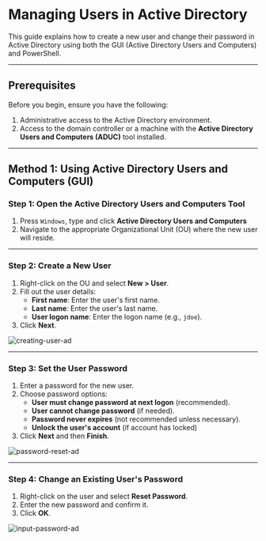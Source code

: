 # Managing Users in Active Directory

This guide explains how to create a new user and change their password in Active Directory using both the GUI (Active Directory Users and Computers) and PowerShell.

---

## Prerequisites

Before you begin, ensure you have the following:
1. Administrative access to the Active Directory environment.
2. Access to the domain controller or a machine with the **Active Directory Users and Computers (ADUC)** tool installed.


---

## Method 1: Using Active Directory Users and Computers (GUI)

### Step 1: Open the Active Directory Users and Computers Tool
1. Press `Windows`, type and click **Active Directory Users and Computers**
2. Navigate to the appropriate Organizational Unit (OU) where the new user will reside.

---

### Step 2: Create a New User
1. Right-click on the OU and select **New > User**.
2. Fill out the user details:
   - **First name**: Enter the user's first name.
   - **Last name**: Enter the user's last name.
   - **User logon name**: Enter the logon name (e.g., `jdoe`).
3. Click **Next**.

![creating-user-ad](https://github.com/user-attachments/assets/59d3d9c2-887c-494c-9d1d-8bc6fe1c8137)

---

### Step 3: Set the User Password
1. Enter a password for the new user.
2. Choose password options:
   - **User must change password at next logon** (recommended).
   - **User cannot change password** (if needed).
   - **Password never expires** (not recommended unless necessary).
   - **Unlock the user's account** (if account has locked)
3. Click **Next** and then **Finish**.

![password-reset-ad](https://github.com/user-attachments/assets/42568ba9-4870-4129-919b-7dfc8b8c7c3e)

---

### Step 4: Change an Existing User's Password
1. Right-click on the user and select **Reset Password**.
2. Enter the new password and confirm it.
3. Click **OK**.

![input-password-ad](https://github.com/user-attachments/assets/43eef6a4-653c-432c-aa91-69b2d654acfc)
